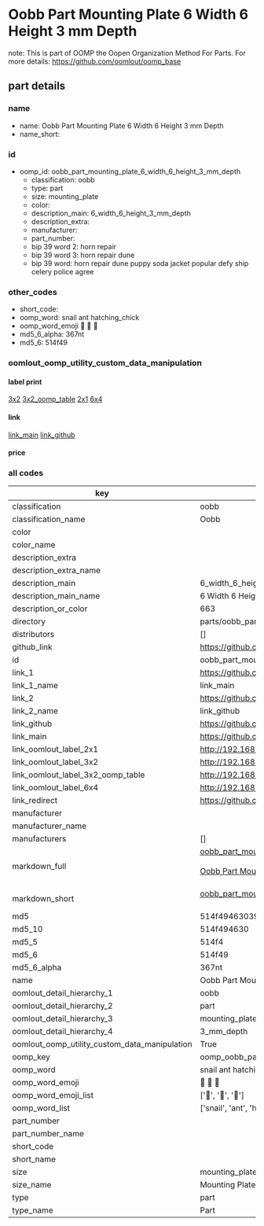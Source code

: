 # Oobb Part Mounting Plate 6 Width 6 Height 3 mm Depth  

note: This is part of OOMP the Oopen Organization Method For Parts. For more details: https://github.com/oomlout/oomp_base

##  part details
  







### name
* name: Oobb Part Mounting Plate 6 Width 6 Height 3 mm Depth
* name_short: 
### id
* oomp_id: oobb_part_mounting_plate_6_width_6_height_3_mm_depth
  * classification: oobb
  * type: part
  * size: mounting_plate
  * color: 
  * description_main: 6_width_6_height_3_mm_depth
  * description_extra: 
  * manufacturer: 
  * part_number: 
  * bip 39 word 2: horn repair
  * bip 39 word 3: horn repair dune
  * bip 39 word: horn repair dune puppy soda jacket popular defy ship celery police agree

### other_codes
* short_code: 
* oomp_word: snail ant hatching_chick
* oomp_word_emoji :snail: :ant: :hatching_chick:
* md5_6_alpha: 367nt
* md5_6: 514f49






### oomlout_oomp_utility_custom_data_manipulation
#### label print
[3x2](http://192.168.1.245:1112/?label=oomp%20367nt)
[3x2_oomp_table](http://192.168.1.108:1112/?label=oomp%20367nt)
[2x1](http://192.168.1.242:1112/?label=oomp%20367nt)
[6x4](http://192.168.1.55:1112/?label=oomp%20367nt)    

#### link

[link_main](https://github.com/oomlout/oomlout_oomp_version_1_messy/tree/main/parts/oobb_part_mounting_plate_6_width_6_height_3_mm_depth) [link_github](https://github.com/oomlout/oomlout_oomp_version_1_messy/tree/main/parts/oobb_part_mounting_plate_6_width_6_height_3_mm_depth)                             

#### price







### all codes 
| key | value |  
| --- | --- |  
| classification | oobb |  
| classification_name | Oobb |  
| color |  |  
| color_name |  |  
| description_extra |  |  
| description_extra_name |  |  
| description_main | 6_width_6_height_3_mm_depth |  
| description_main_name | 6 Width 6 Height 3 mm Depth |  
| description_or_color | 663 |  
| directory | parts/oobb_part_mounting_plate_6_width_6_height_3_mm_depth |  
| distributors | [] |  
| github_link | https://github.com/oomlout/oomlout_oomp_part_src/tree/main/parts/oobb_part_mounting_plate_6_width_6_height_3_mm_depth |  
| id | oobb_part_mounting_plate_6_width_6_height_3_mm_depth |  
| link_1 | https://github.com/oomlout/oomlout_oomp_version_1_messy/tree/main/parts/oobb_part_mounting_plate_6_width_6_height_3_mm_depth |  
| link_1_name | link_main |  
| link_2 | https://github.com/oomlout/oomlout_oomp_version_1_messy/tree/main/parts/oobb_part_mounting_plate_6_width_6_height_3_mm_depth |  
| link_2_name | link_github |  
| link_github | https://github.com/oomlout/oomlout_oomp_version_1_messy/tree/main/parts/oobb_part_mounting_plate_6_width_6_height_3_mm_depth |  
| link_main | https://github.com/oomlout/oomlout_oomp_version_1_messy/tree/main/parts/oobb_part_mounting_plate_6_width_6_height_3_mm_depth |  
| link_oomlout_label_2x1 | http://192.168.1.242:1112/?label=oomp%20367nt |  
| link_oomlout_label_3x2 | http://192.168.1.245:1112/?label=oomp%20367nt |  
| link_oomlout_label_3x2_oomp_table | http://192.168.1.108:1112/?label=oomp%20367nt |  
| link_oomlout_label_6x4 | http://192.168.1.55:1112/?label=oomp%20367nt |  
| link_redirect | https://github.com/oomlout/oomlout_oomp_version_1_messy/tree/main/parts/oobb_part_mounting_plate_6_width_6_height_3_mm_depth |  
| manufacturer |  |  
| manufacturer_name |  |  
| manufacturers | [] |  
| markdown_full | [oobb_part_mounting_plate_6_width_6_height_3_mm_depth](none)<br>[](none)<br>[Oobb Part Mounting Plate 6 Width 6 Height 3 Mm Depth](none)<br><br> |  
| markdown_short | [oobb_part_mounting_plate_6_width_6_height_3_mm_depth](none)<br><br> |  
| md5 | 514f49463039b505dc671ae0882da36c |  
| md5_10 | 514f494630 |  
| md5_5 | 514f4 |  
| md5_6 | 514f49 |  
| md5_6_alpha | 367nt |  
| name | Oobb Part Mounting Plate 6 Width 6 Height 3 mm Depth |  
| oomlout_detail_hierarchy_1 | oobb |  
| oomlout_detail_hierarchy_2 | part |  
| oomlout_detail_hierarchy_3 | mounting_plate |  
| oomlout_detail_hierarchy_4 | 3_mm_depth |  
| oomlout_oomp_utility_custom_data_manipulation | True |  
| oomp_key | oomp_oobb_part_mounting_plate_6_width_6_height_3_mm_depth |  
| oomp_word | snail ant hatching_chick |  
| oomp_word_emoji | :snail: :ant: :hatching_chick: |  
| oomp_word_emoji_list | [':snail:', ':ant:', ':hatching_chick:'] |  
| oomp_word_list | ['snail', 'ant', 'hatching_chick'] |  
| part_number |  |  
| part_number_name |  |  
| short_code |  |  
| short_name |  |  
| size | mounting_plate |  
| size_name | Mounting Plate |  
| type | part |  
| type_name | Part |  
